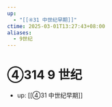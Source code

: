 ```yaml
---
up:
  - "[[④31 中世纪早期]]"
ctime: 2025-03-01T13:27:43+08:00
aliases:
  - 9世纪
---
```


# ④314 9 世纪

- up: [[④31 中世纪早期]]
